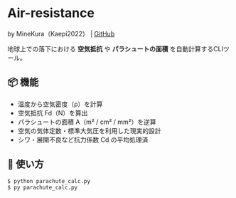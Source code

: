 # Air-resistance

by MineKura（Kaepi2022） | [GitHub](https://github.com/kaepi2022)

地球上での落下における **空気抵抗** や **パラシュートの面積** を自動計算するCLIツール。

## 📦 機能

- 温度から空気密度（ρ）を計算
- 空気抵抗 Fd（N）を算出
- パラシュートの面積 A（m² / cm² / mm²）を逆算
- 空気の気体定数・標準大気圧を利用した現実的設計
- シワ・展開不良など抗力係数 Cd の平均処理済

## 🚀 使い方

```bash
$ python parachute_calc.py
$ py parachute_calc.py
